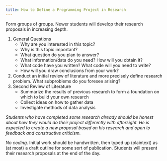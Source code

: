 ```yaml
---
title: How to Define a Programming Project in Research
---
```


Form groups of groups.  Newer students will develop their research proposals in increasing depth.

1. General Questions
   * Why are you interested in this topic?
   * Why is this topic important?
   * What question do you plan to answer?
   * What information/data do you need? How will you obtain it?
   * What code have you written?  What code will you need to write?
   * How will you draw conclusions from your work?
2. Conduct an initial review of literature and more precisely define research problem.  What subproblems do you foresee arising?
3. Second Review of Literature 
   * Summarize the results of previous research to form a foundation on which to build your own research
   * Collect ideas on how to gather data
   * Investigate methods of data analysis

*Students who have completed some research already should be honest about how they would do their project differently with aftersight.  He is expected to create a new proposal based on his research and open to feedback and constructive criticism.*

*No coding.* Initial work should be handwritten, then typed up (plaintext) as (at most) a draft outline for some sort of publication.  Students will present their research proposals at the end of the day.
